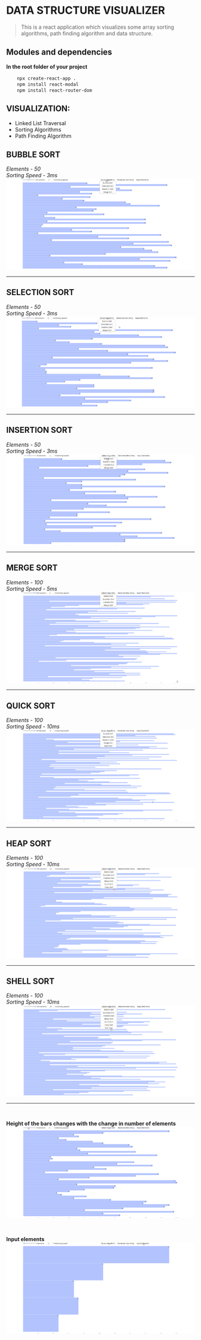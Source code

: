 # DATA STRUCTURE VISUALIZER

> This is a react application which visualizes some array sorting algorithms, path finding algorithm and data structure.


## Modules and dependencies
**In the root folder of your project**
```console
    npx create-react-app .
    npm install react-modal
    npm install react-router-dom
```

## VISUALIZATION:
* Linked List Traversal
* Sorting Algorithms
* Path Finding Algorithm

## BUBBLE SORT
_Elements - 50_ <br/>
_Sorting Speed - 3ms_
![Bubble Sort](./images/bubblesort.gif)

---

## SELECTION SORT
_Elements - 50_ <br/>
_Sorting Speed - 3ms_
![Selection Sort](./images/selectionsort.gif)

---

## INSERTION SORT
_Elements - 50_ <br/>
_Sorting Speed - 3ms_
![Insertion Sort](./images/insertionsort.gif)

---

## MERGE SORT
_Elements - 100_ <br/>
_Sorting Speed - 5ms_
![Merge Sort](./images/mergesort.gif)

---

## QUICK SORT
_Elements - 100_ <br/>
_Sorting Speed - 10ms_
![Quick Sort](./images/quicksort.gif)

---

## HEAP SORT
_Elements - 100_ <br/>
_Sorting Speed - 10ms_
![Heap Sort](./images/heapsort.gif)

---

## SHELL SORT
_Elements - 100_ <br/>
_Sorting Speed - 10ms_
![Shell Sort](./images/shellsort.gif)

---

<br/>

**Height of the bars changes with the change in number of elements**
![Changing Height](./images/changing-height.gif)

<br/>

**Input elements**
![Input Elements](./images/input.gif)